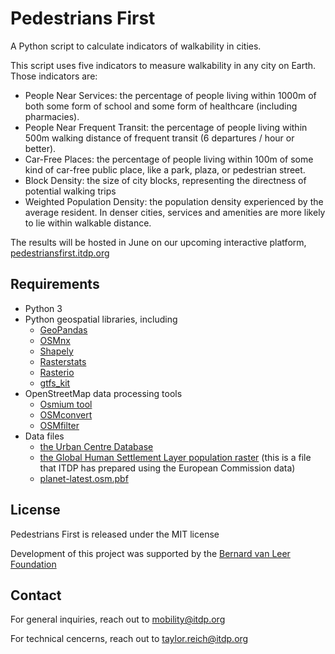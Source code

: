 # Pedestrians First

A Python script to calculate indicators of walkability in cities.

This script uses five indicators to measure walkability in any city on Earth. Those indicators are:
  * People Near Services: the percentage of people living within 1000m of both some form of school and some form of healthcare (including pharmacies).
  * People Near Frequent Transit: the percentage of people living within 500m walking distance of frequent transit (6 departures / hour or better).
  * Car-Free Places: the percentage of people living within 100m of some kind of car-free public place, like a park, plaza, or pedestrian street.
  * Block Density: the size of city blocks, representing the directness of potential walking trips
  * Weighted Population Density: the population density experienced by the average resident. In denser cities, services and amenities are more likely to lie within walkable distance.

The results will be hosted in June on our upcoming interactive platform, [pedestriansfirst.itdp.org](pedestriansfirst.itdp.org)

## Requirements

  * Python 3
  * Python geospatial libraries, including
    * [GeoPandas](https://geopandas.org/)
    * [OSMnx](https://github.com/gboeing/osmnx)
    * [Shapely](https://shapely.readthedocs.io/en/stable/manual.html)
    * [Rasterstats](https://pythonhosted.org/rasterstats/)
    * [Rasterio](https://rasterio.readthedocs.io/en/latest/)
    * [gtfs_kit](https://pypi.org/project/gtfs-kit/)
  * OpenStreetMap data processing tools
    * [Osmium tool](https://github.com/osmcode/osmium-tool/blob/master/README.md)
    * [OSMconvert](https://wiki.openstreetmap.org/wiki/Osmconvert)
    * [OSMfilter](https://wiki.openstreetmap.org/wiki/Osmfilter)
  * Data files
    * [the Urban Centre Database](https://ghsl.jrc.ec.europa.eu/ghs_stat_ucdb2015mt_r2019a.php)
    * [the Global Human Settlement Layer population raster](https://drive.google.com/file/d/1CmB6Wl1Id6GOARypzycFIWDJmFbyfRP4/view?usp=sharing) (this is a file that ITDP has prepared using the European Commission data)
    * [planet-latest.osm.pbf](https://planet.openstreetmap.org/)
    
## License

Pedestrians First is released under the MIT license

Development of this project was supported by the [Bernard van Leer Foundation](https://bernardvanleer.org/)

## Contact

For general inquiries, reach out to [mobility@itdp.org](mobility@itdp.org)

For technical cencerns, reach out to [taylor.reich@itdp.org](taylor.reich@itdp.org)
    
